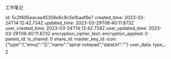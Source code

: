 工作笔记

id: 5c2f695eacaa45358e6c9c5e1baaf6e7
created_time: 2023-03-24T14:12:42.734Z
updated_time: 2023-03-29T06:40:11.873Z
user_created_time: 2023-03-24T14:12:42.734Z
user_updated_time: 2023-03-29T06:40:11.873Z
encryption_cipher_text: 
encryption_applied: 0
parent_id: 
is_shared: 0
share_id: 
master_key_id: 
icon: {"type":1,"emoji":"🗒️","name":"spiral notepad","dataUrl":""}
user_data: 
type_: 2